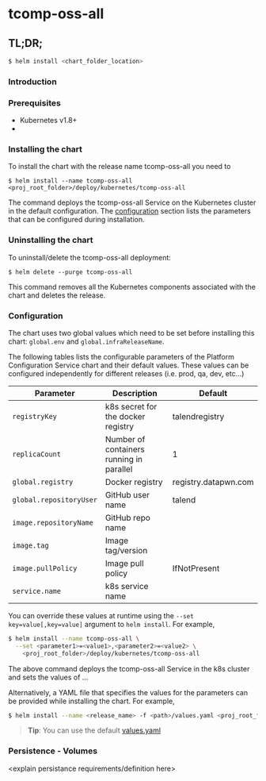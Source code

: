# tcomp-oss-all

<provide short description of service here>

## TL;DR;

```bash
$ helm install <chart_folder_location>
```

### Introduction
<provide more detailed information about the service here>

### Prerequisites
- Kubernetes v1.8+
- <other dependencies or prerequisites>

### Installing the chart
To install the chart with the release name tcomp-oss-all you need to 

```$ helm install --name tcomp-oss-all <proj_root_folder>/deploy/kubernetes/tcomp-oss-all```

The command deploys the tcomp-oss-all Service on the Kubernetes cluster in the default configuration. The [configuration](#configuration) section lists the parameters that can be configured during installation.

### Uninstalling the chart

To uninstall/delete the tcomp-oss-all deployment:

```$ helm delete --purge tcomp-oss-all```

This command removes all the Kubernetes components associated with the chart and deletes the release.

### Configuration

The chart uses two global values which need to be set before installing this chart: ```global.env``` and ```global.infraReleaseName```.

The following tables lists the configurable parameters of the Platform Configuration Service chart and their default values. 
These values can be configured independently for different releases (i.e. prod, qa, dev, etc...)

Parameter                      | Description	                                    | Default
-------------------------------|--------------------------------------------------|--------------------------------
`registryKey`                  | k8s secret for the docker registry               | talendregistry
`replicaCount`                 | Number of containers running in parallel         | 1
`global.registry`              | Docker registry                                  | registry.datapwn.com
`global.repositoryUser`        | GitHub user name                                 | talend
`image.repositoryName`         | GitHub repo name                                 | 
`image.tag`                    | Image tag/version                                | 
`image.pullPolicy`             | Image pull policy	                              | IfNotPresent
`service.name`                 | k8s service name                                 | 

You can override these values at runtime using the `--set key=value[,key=value]` argument to `helm install`. For example,

```bash
$ helm install --name tcomp-oss-all \
  --set <parameter1>=<value1>,<parameter2>=<value2> \
    <proj_root_folder>/deploy/kubernetes/tcomp-oss-all
```

The above command deploys the tcomp-oss-all Service in the k8s cluster and sets the values of ...

Alternatively, a YAML file that specifies the values for the parameters can be provided while installing the chart. For example,

```bash
$ helm install --name <release_name> -f <path>/values.yaml <proj_root_folder>/deploy/kubernetes/tcomp-oss-all
```

> **Tip**: You can use the default [values.yaml](values.yaml)


### Persistence - Volumes

<explain persistance requirements/definition here>


